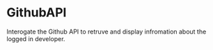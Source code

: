 # GithubAPI
Interogate the Github API to retruve and display infromation about the logged in developer.
